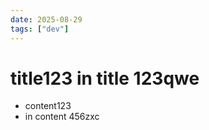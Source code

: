 ```yaml
---
date: 2025-08-29
tags: ["dev"]
---
```


# title123 in title 123qwe

- content123
- in content 456zxc


